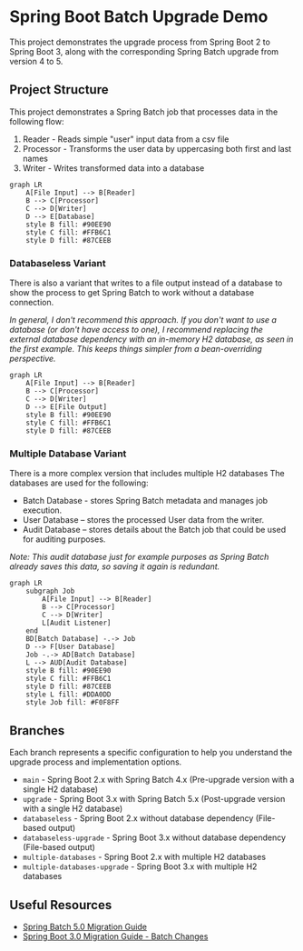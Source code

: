 # Spring Boot Batch Upgrade Demo

This project demonstrates the upgrade process from Spring Boot 2 to Spring Boot 3, along with the corresponding Spring
Batch upgrade from version 4 to 5.

## Project Structure

This project demonstrates a Spring Batch job that processes data in the following flow:

1. Reader - Reads simple "user" input data from a csv file
2. Processor - Transforms the user data by uppercasing both first and last names
3. Writer - Writes transformed data into a database

```mermaid
graph LR
    A[File Input] --> B[Reader]
    B --> C[Processor]
    C --> D[Writer]
    D --> E[Database]
    style B fill: #90EE90
    style C fill: #FFB6C1
    style D fill: #87CEEB
```

### Databaseless Variant

There is also a variant that writes to a file output instead of a database to show the process to get Spring Batch
to work without a database connection.

*In general, I don't recommend this approach. If you don't want to use a database (or don't have access to one),
I recommend replacing the external database dependency with an in-memory H2 database, as seen in the first example.
This keeps things simpler from a bean-overriding perspective.*

```mermaid
graph LR
    A[File Input] --> B[Reader]
    B --> C[Processor]
    C --> D[Writer]
    D --> E[File Output]
    style B fill: #90EE90
    style C fill: #FFB6C1
    style D fill: #87CEEB
```

### Multiple Database Variant

There is a more complex version that includes multiple H2 databases
The databases are used for the following:

* Batch Database - stores Spring Batch metadata and manages job execution.
* User Database – stores the processed User data from the writer.
* Audit Database – stores details about the Batch job that could be used for auditing purposes.

*Note: This audit database just for example purposes as Spring Batch already saves this data, so saving it again is
redundant.*

```mermaid
graph LR
    subgraph Job
        A[File Input] --> B[Reader]
        B --> C[Processor]
        C --> D[Writer]
        L[Audit Listener]
    end
    BD[Batch Database] -.-> Job
    D --> F[User Database]
    Job -.-> AD[Batch Database]
    L --> AUD[Audit Database]
    style B fill: #90EE90
    style C fill: #FFB6C1
    style D fill: #87CEEB
    style L fill: #DDA0DD
    style Job fill: #F0F8FF
```

## Branches

Each branch represents a specific configuration to help you understand the upgrade process and implementation options.

* `main` - Spring Boot 2.x with Spring Batch 4.x (Pre-upgrade version with a single H2 database)
* `upgrade` - Spring Boot 3.x with Spring Batch 5.x (Post-upgrade version with a single H2 database)
* `databaseless` - Spring Boot 2.x without database dependency (File-based output)
* `databaseless-upgrade` - Spring Boot 3.x without database dependency (File-based output)
* `multiple-databases` - Spring Boot 2.x with multiple H2 databases
* `multiple-databases-upgrade` - Spring Boot 3.x with multiple H2 databases

## Useful Resources

* [Spring Batch 5.0 Migration Guide](https://github.com/spring-projects/spring-batch/wiki/Spring-Batch-5.0-Migration-Guide)
* [Spring Boot 3.0 Migration Guide - Batch Changes](https://github.com/spring-projects/spring-boot/wiki/Spring-Boot-3.0-Migration-Guide#spring-batch-changes)
